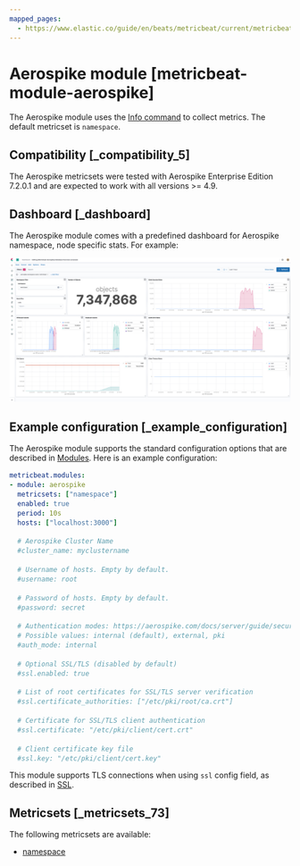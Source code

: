 ```yaml
---
mapped_pages:
  - https://www.elastic.co/guide/en/beats/metricbeat/current/metricbeat-module-aerospike.html
---
```


<!-- This file is generated! See scripts/mage/docs_collector.go -->

# Aerospike module [metricbeat-module-aerospike]

The Aerospike module uses the [Info command](http://www.aerospike.com/docs/reference/info) to collect metrics. The default metricset is `namespace`.


## Compatibility [_compatibility_5]

The Aerospike metricsets were tested with Aerospike Enterprise Edition 7.2.0.1 and are expected to work with all versions >= 4.9.


## Dashboard [_dashboard]

The Aerospike module comes with a predefined dashboard for Aerospike namespace, node specific stats. For example:

![metricbeat aerospike overview](images/metricbeat-aerospike-overview.png)


## Example configuration [_example_configuration]

The Aerospike module supports the standard configuration options that are described in [Modules](/reference/metricbeat/configuration-metricbeat.md). Here is an example configuration:

```yaml
metricbeat.modules:
- module: aerospike
  metricsets: ["namespace"]
  enabled: true
  period: 10s
  hosts: ["localhost:3000"]

  # Aerospike Cluster Name
  #cluster_name: myclustername

  # Username of hosts. Empty by default.
  #username: root

  # Password of hosts. Empty by default.
  #password: secret

  # Authentication modes: https://aerospike.com/docs/server/guide/security/access-control
  # Possible values: internal (default), external, pki
  #auth_mode: internal

  # Optional SSL/TLS (disabled by default)
  #ssl.enabled: true

  # List of root certificates for SSL/TLS server verification
  #ssl.certificate_authorities: ["/etc/pki/root/ca.crt"]

  # Certificate for SSL/TLS client authentication
  #ssl.certificate: "/etc/pki/client/cert.crt"

  # Client certificate key file
  #ssl.key: "/etc/pki/client/cert.key"
```

This module supports TLS connections when using `ssl` config field, as described in [SSL](/reference/metricbeat/configuration-ssl.md).


## Metricsets [_metricsets_73]

The following metricsets are available:

* [namespace](/reference/metricbeat/metricbeat-metricset-aerospike-namespace.md)
